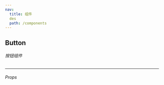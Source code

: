 ```yaml
---
nav:
  title: 组件
  des
  path: /components
---
```


## Button

###### 按钮组件

<!-- Demo:

```tsx
import React from 'react';
import { Foo } from 'components-doc';

export default () => <Foo title="First Demo" />;
``` -->

<!-- More skills for writing demo: https://d.umijs.org/guide/basic#write-component-demo -->

---

###### Props

<API hideTitle src="/button.tsx"></API>
